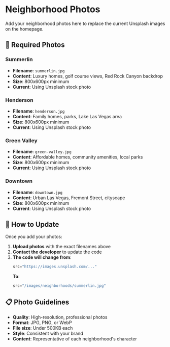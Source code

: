 # Neighborhood Photos

Add your neighborhood photos here to replace the current Unsplash images on the homepage.

## 📸 Required Photos

### **Summerlin**
- **Filename**: `summerlin.jpg`
- **Content**: Luxury homes, golf course views, Red Rock Canyon backdrop
- **Size**: 800x600px minimum
- **Current**: Using Unsplash stock photo

### **Henderson**
- **Filename**: `henderson.jpg`
- **Content**: Family homes, parks, Lake Las Vegas area
- **Size**: 800x600px minimum
- **Current**: Using Unsplash stock photo

### **Green Valley**
- **Filename**: `green-valley.jpg`
- **Content**: Affordable homes, community amenities, local parks
- **Size**: 800x600px minimum
- **Current**: Using Unsplash stock photo

### **Downtown**
- **Filename**: `downtown.jpg`
- **Content**: Urban Las Vegas, Fremont Street, cityscape
- **Size**: 800x600px minimum
- **Current**: Using Unsplash stock photo

## 🔄 How to Update

Once you add your photos:

1. **Upload photos** with the exact filenames above
2. **Contact the developer** to update the code
3. **The code will change from**:
   ```typescript
   src="https://images.unsplash.com/..."
   ```
   **To**:
   ```typescript
   src="/images/neighborhoods/summerlin.jpg"
   ```

## 📋 Photo Guidelines

- **Quality**: High-resolution, professional photos
- **Format**: JPG, PNG, or WebP
- **File size**: Under 500KB each
- **Style**: Consistent with your brand
- **Content**: Representative of each neighborhood's character 